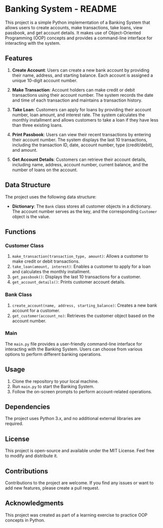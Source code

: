 # Banking System - README

This project is a simple Python implementation of a Banking System that allows users to create accounts, make transactions, take loans, view passbook, and get account details. It makes use of Object-Oriented Programming (OOP) concepts and provides a command-line interface for interacting with the system.

## Features
1. **Create Account**: Users can create a new bank account by providing their name, address, and starting balance. Each account is assigned a unique 10-digit account number.

2. **Make Transaction**: Account holders can make credit or debit transactions using their account number. The system records the date and time of each transaction and maintains a transaction history.

3. **Take Loan**: Customers can apply for loans by providing their account number, loan amount, and interest rate. The system calculates the monthly installment and allows customers to take a loan if they have less than three existing loans.

4. **Print Passbook**: Users can view their recent transactions by entering their account number. The system displays the last 10 transactions, including the transaction ID, date, account number, type (credit/debit), and amount.

5. **Get Account Details**: Customers can retrieve their account details, including name, address, account number, current balance, and the number of loans on the account.

## Data Structure
The project uses the following data structure:
- **Dictionary**: The `Bank` class stores all customer objects in a dictionary. The account number serves as the key, and the corresponding `Customer` object is the value.

## Functions
### Customer Class
1. `make_transaction(transaction_type, amount)`: Allows a customer to make credit or debit transactions.
2. `take_loan(amount, interest)`: Enables a customer to apply for a loan and calculates the monthly installment.
3. `get_passbook()`: Displays the last 10 transactions for a customer.
4. `get_account_details()`: Prints customer account details.

### Bank Class
1. `create_account(name, address, starting_balance)`: Creates a new bank account for a customer.
2. `get_customer(account_no)`: Retrieves the customer object based on the account number.

### Main
The `main.py` file provides a user-friendly command-line interface for interacting with the Banking System. Users can choose from various options to perform different banking operations.

## Usage
1. Clone the repository to your local machine.
2. Run `main.py` to start the Banking System.
3. Follow the on-screen prompts to perform account-related operations.

## Dependencies
The project uses Python 3.x, and no additional external libraries are required.

## License
This project is open-source and available under the MIT License. Feel free to modify and distribute it.

## Contributions
Contributions to the project are welcome. If you find any issues or want to add new features, please create a pull request.

## Acknowledgments
This project was created as part of a learning exercise to practice OOP concepts in Python.

